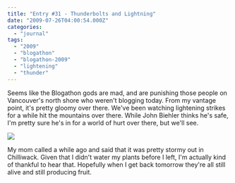 ```yaml
---
title: "Entry #31 - Thunderbolts and Lightning"
date: "2009-07-26T04:00:54.000Z"
categories: 
  - "journal"
tags: 
  - "2009"
  - "blogathon"
  - "blogathon-2009"
  - "lightening"
  - "thunder"
---
```


Seems like the Blogathon gods are mad, and are punishing those people on Vancouver's north shore who weren't blogging today. From my vantage point, it's pretty gloomy over there. We've been watching lightening strikes for a while hit the mountains over there. While John Biehler thinks he's safe, I'm pretty sure he's in for a world of hurt over there, but we'll see.

[![](http://farm3.static.flickr.com/2435/3757002570_8efb818a2a.jpg?v=0)](http://www.flickr.com/photos/duanestorey/3757002570/)

My mom called a while ago and said that it was pretty stormy out in Chilliwack. Given that I didn't water my plants before I left, I'm actually kind of thankful to hear that. Hopefully when I get back tomorrow they're all still alive and still producing fruit.
